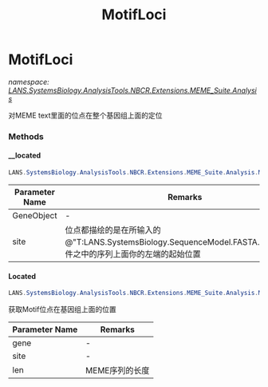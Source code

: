 ﻿---
title: MotifLoci
---

# MotifLoci
_namespace: [LANS.SystemsBiology.AnalysisTools.NBCR.Extensions.MEME_Suite.Analysis](N-LANS.SystemsBiology.AnalysisTools.NBCR.Extensions.MEME_Suite.Analysis.html)_

对MEME text里面的位点在整个基因组上面的定位

### Methods

#### __located
```csharp
LANS.SystemsBiology.AnalysisTools.NBCR.Extensions.MEME_Suite.Analysis.MotifLoci.__located(LANS.SystemsBiology.Assembly.NCBI.GenBank.TabularFormat.ComponentModels.GeneBrief,LANS.SystemsBiology.AnalysisTools.NBCR.Extensions.MEME_Suite.DocumentFormat.MEME.LDM.Site,System.Collections.Generic.Dictionary{System.String,System.Collections.Generic.KeyValuePair{System.Double,System.Int32}})
```


|Parameter Name|Remarks|
|--------------|-------|
|GeneObject|-|
|site|位点都描绘的是在所输入的@"T:LANS.SystemsBiology.SequenceModel.FASTA.FastaFile"文件之中的序列上面你的左端的起始位置|


#### Located
```csharp
LANS.SystemsBiology.AnalysisTools.NBCR.Extensions.MEME_Suite.Analysis.MotifLoci.Located(LANS.SystemsBiology.Assembly.NCBI.GenBank.TabularFormat.ComponentModels.GeneBrief,LANS.SystemsBiology.AnalysisTools.NBCR.Extensions.MEME_Suite.DocumentFormat.MEME.LDM.Site,System.Int32)
```
获取Motif位点在基因组上面的位置

|Parameter Name|Remarks|
|--------------|-------|
|gene|-|
|site|-|
|len|MEME序列的长度|





